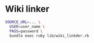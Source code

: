 # Wiki linker

```bash
SOURCE_URL=... \
  USER=user_name \
  PASS=password \
  bundle exec ruby lib/wiki_linkder.rb
```

